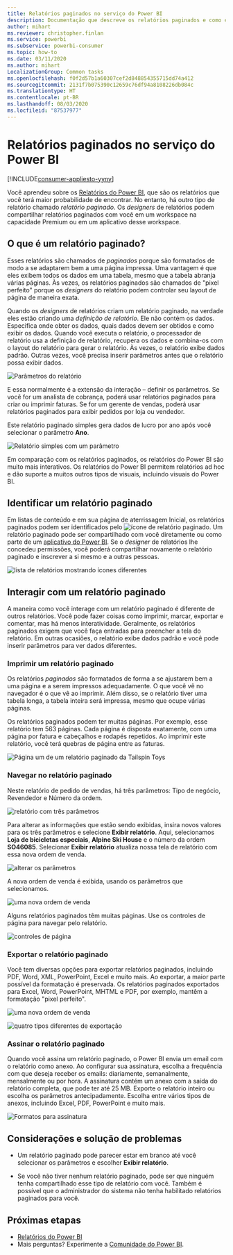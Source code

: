 ```yaml
---
title: Relatórios paginados no serviço do Power BI
description: Documentação que descreve os relatórios paginados e como exibi-los no serviço do Power BI
author: mihart
ms.reviewer: christopher.finlan
ms.service: powerbi
ms.subservice: powerbi-consumer
ms.topic: how-to
ms.date: 03/11/2020
ms.author: mihart
LocalizationGroup: Common tasks
ms.openlocfilehash: f0f2d57b1a60307cef2d848854355715dd74a412
ms.sourcegitcommit: 2131f7b075390c12659c76df94a8108226db084c
ms.translationtype: HT
ms.contentlocale: pt-BR
ms.lasthandoff: 08/03/2020
ms.locfileid: "87537977"
---
```

# <a name="paginated-reports-in-the-power-bi-service"></a>Relatórios paginados no serviço do Power BI

[!INCLUDE[consumer-appliesto-yyny](../includes/consumer-appliesto-yyny.md)]

Você aprendeu sobre os [Relatórios do Power BI](end-user-reports.md), que são os relatórios que você terá maior probabilidade de encontrar. No entanto, há outro tipo de relatório chamado *relatório paginado*. Os *designers* de relatórios podem compartilhar relatórios paginados com você em um workspace na capacidade Premium ou em um aplicativo desse workspace. 

## <a name="what-is-a-paginated-report"></a>O que é um relatório paginado?

Esses relatórios são chamados de *paginados* porque são formatados de modo a se adaptarem bem a uma página impressa. Uma vantagem é que eles exibem todos os dados em uma tabela, mesmo que a tabela abranja várias páginas. Às vezes, os relatórios paginados são chamados de "pixel perfeito" porque os *designers* do relatório podem controlar seu layout de página de maneira exata.

Quando os *designers* de relatórios criam um relatório paginado, na verdade eles estão criando uma *definição de relatório*. Ele não contém os dados. Especifica onde obter os dados, quais dados devem ser obtidos e como exibir os dados. Quando você executa o relatório, o processador de relatório usa a definição de relatório, recupera os dados e combina-os com o layout do relatório para gerar o relatório. Às vezes, o relatório exibe dados padrão. Outras vezes, você precisa inserir parâmetros antes que o relatório possa exibir dados. 

   ![Parâmetros do relatório](./media/end-user-paginated-report/power-bi-report-parameters.png)

E essa normalmente é a extensão da interação – definir os parâmetros. Se você for um analista de cobrança, poderá usar relatórios paginados para criar ou imprimir faturas. Se for um gerente de vendas, poderá usar relatórios paginados para exibir pedidos por loja ou vendedor. 

Este relatório paginado simples gera dados de lucro por ano após você selecionar o parâmetro **Ano**. 

![Relatório simples com um parâmetro](./media/end-user-paginated-report/power-bi-report-simple.png)

Em comparação com os relatórios paginados, os relatórios do Power BI são muito mais interativos. Os relatórios do Power BI permitem relatórios ad hoc e dão suporte a muitos outros tipos de visuais, incluindo visuais do Power BI.

## <a name="identify-a-paginated-report"></a>Identificar um relatório paginado

Em listas de conteúdo e em sua página de aterrissagem Inicial, os relatórios paginados podem ser identificados pelo ![ícone de relatório paginado](media/end-user-paginated-report/power-bi-report-icon.png).  Um relatório paginado pode ser compartilhado com você diretamente ou como parte de um [aplicativo do Power BI](end-user-apps.md). Se o *designer* de relatórios lhe concedeu permissões, você poderá compartilhar novamente o relatório paginado e inscrever a si mesmo e a outras pessoas.

![lista de relatórios mostrando ícones diferentes](./media/end-user-paginated-report/power-bi-report-list.png)

## <a name="interact-with-a-paginated-report"></a>Interagir com um relatório paginado

A maneira como você interage com um relatório paginado é diferente de outros relatórios. Você pode fazer coisas como imprimir, marcar, exportar e comentar, mas há menos interatividade. Geralmente, os relatórios paginados exigem que você faça entradas para preencher a tela do relatório.  Em outras ocasiões, o relatório exibe dados padrão e você pode inserir parâmetros para ver dados diferentes.

### <a name="print-a-paginated-report"></a>Imprimir um relatório paginado

Os relatórios *paginados* são formatados de forma a se ajustarem bem a uma página e a serem impressos adequadamente. O que você vê no navegador é o que vê ao imprimir. Além disso, se o relatório tiver uma tabela longa, a tabela inteira será impressa, mesmo que ocupe várias páginas. 

Os relatórios paginados podem ter muitas páginas. Por exemplo, esse relatório tem 563 páginas. Cada página é disposta exatamente, com uma página por fatura e cabeçalhos e rodapés repetidos. Ao imprimir este relatório, você terá quebras de página entre as faturas.

   ![Página um de um relatório paginado da Tailspin Toys](./media/end-user-paginated-report/power-bi-paginated-500.png)


### <a name="navigate-the-paginated-report"></a>Navegar no relatório paginado

Neste relatório de pedido de vendas, há três parâmetros: Tipo de negócio, Revendedor e Número da ordem. 

![relatório com três parâmetros](./media/end-user-paginated-report/power-bi-parameter.png)

Para alterar as informações que estão sendo exibidas, insira novos valores para os três parâmetros e selecione **Exibir relatório**. Aqui, selecionamos **Loja de bicicletas especiais**, **Alpine Ski House** e o número da ordem **SO46085**. Selecionar **Exibir relatório** atualiza nossa tela de relatório com essa nova ordem de venda.

![alterar os parâmetros](./media/end-user-paginated-report/power-bi-order.png)

A nova ordem de venda é exibida, usando os parâmetros que selecionamos. 

![uma nova ordem de venda](./media/end-user-paginated-report/power-bi-new-order.png)

Alguns relatórios paginados têm muitas páginas.  Use os controles de página para navegar pelo relatório. 

![controles de página](./media/end-user-paginated-report/power-bi-page.png)

### <a name="export-the-paginated-report"></a>Exportar o relatório paginado
Você tem diversas opções para exportar relatórios paginados, incluindo PDF, Word, XML, PowerPoint, Excel e muito mais. Ao exportar, a maior parte possível da formatação é preservada. Os relatórios paginados exportados para Excel, Word, PowerPoint, MHTML e PDF, por exemplo, mantêm a formatação "pixel perfeito". 

![uma nova ordem de venda](./media/end-user-paginated-report/power-bi-exporting.png)

![quatro tipos diferentes de exportação](./media/end-user-paginated-report/power-bi-four.png)

### <a name="subscribe-to-the-paginated-report"></a>Assinar o relatório paginado
Quando você assina um relatório paginado, o Power BI envia um email com o relatório como anexo. Ao configurar sua assinatura, escolha a frequência com que deseja receber os emails: diariamente, semanalmente, mensalmente ou por hora. A assinatura contém um anexo com a saída do relatório completa, que pode ter até 25 MB. Exporte o relatório inteiro ou escolha os parâmetros antecipadamente. Escolha entre vários tipos de anexos, incluindo Excel, PDF, PowerPoint e muito mais.  

![Formatos para assinatura](./media/end-user-paginated-report/power-bi-export-list.png)

## <a name="considerations-and-troubleshooting"></a>Considerações e solução de problemas

- Um relatório paginado pode parecer estar em branco até você selecionar os parâmetros e escolher **Exibir relatório**.

- Se você não tiver nenhum relatório paginado, pode ser que ninguém tenha compartilhado esse tipo de relatório com você. Também é possível que o administrador do sistema não tenha habilitado relatórios paginados para você. 

 

## <a name="next-steps"></a>Próximas etapas
- [Relatórios do Power BI](end-user-reports.md)
- Mais perguntas? Experimente a [Comunidade do Power BI](https://community.powerbi.com/).

